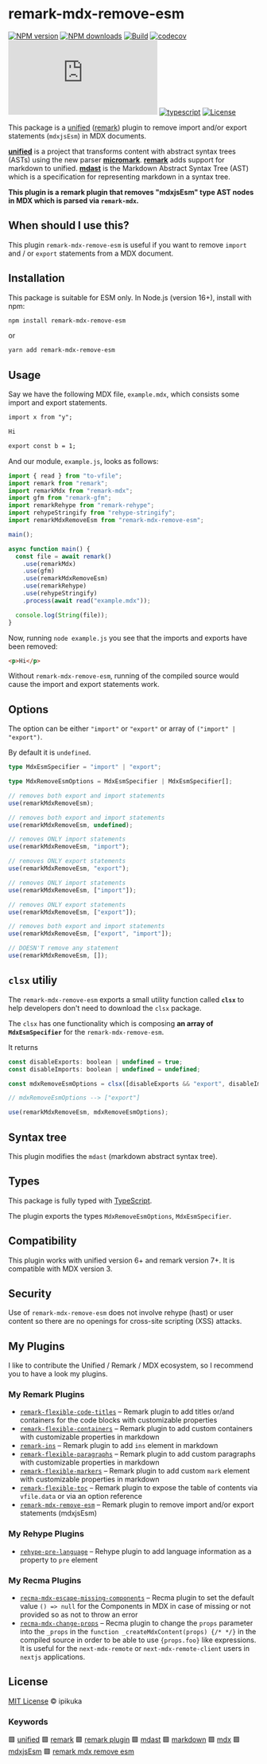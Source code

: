 # remark-mdx-remove-esm

[![NPM version][badge-npm-version]][npm-package-url]
[![NPM downloads][badge-npm-download]][npm-package-url]
[![Build][badge-build]][github-workflow-url]
[![codecov](https://codecov.io/gh/ipikuka/remark-mdx-remove-esm/graph/badge.svg?token=U6CFVM0DRE)](https://codecov.io/gh/ipikuka/remark-mdx-remove-esm)
[![type-coverage](https://img.shields.io/badge/dynamic/json.svg?label=type-coverage&prefix=%E2%89%A5&suffix=%&query=$.typeCoverage.atLeast&uri=https%3A%2F%2Fraw.githubusercontent.com%2Fipikuka%2Fremark-mdx-remove-esm%2Fmaster%2Fpackage.json)](https://github.com/ipikuka/remark-mdx-remove-esm)
[![typescript][badge-typescript]][typescript-url]
[![License][badge-license]][github-license-url]

This package is a [unified][unified] ([remark][remark]) plugin to remove import and/or export statements (`mdxjsEsm`) in MDX documents.

**[unified][unified]** is a project that transforms content with abstract syntax trees (ASTs) using the new parser **[micromark][micromark]**. **[remark][remark]** adds support for markdown to unified. **[mdast][mdast]** is the Markdown Abstract Syntax Tree (AST) which is a specification for representing markdown in a syntax tree.

**This plugin is a remark plugin that removes "mdxjsEsm" type AST nodes in MDX which is parsed via `remark-mdx`.**

## When should I use this?

This plugin `remark-mdx-remove-esm` is useful if you want to remove `import` and / or `export` statements from a MDX document.

## Installation

This package is suitable for ESM only. In Node.js (version 16+), install with npm:

```bash
npm install remark-mdx-remove-esm
```

or

```bash
yarn add remark-mdx-remove-esm
```

## Usage

Say we have the following MDX file, `example.mdx`, which consists some import and export statements.

```markdown
import x from "y";

Hi

export const b = 1;
```

And our module, `example.js`, looks as follows:

```javascript
import { read } from "to-vfile";
import remark from "remark";
import remarkMdx from "remark-mdx";
import gfm from "remark-gfm";
import remarkRehype from "remark-rehype";
import rehypeStringify from "rehype-stringify";
import remarkMdxRemoveEsm from "remark-mdx-remove-esm";

main();

async function main() {
  const file = await remark()
    .use(remarkMdx)
    .use(gfm)
    .use(remarkMdxRemoveEsm)
    .use(remarkRehype)
    .use(rehypeStringify)
    .process(await read("example.mdx"));

  console.log(String(file));
}
```

Now, running `node example.js` you see that the imports and exports have been removed:

```html
<p>Hi</p>
```

Without `remark-mdx-remove-esm`, running of the compiled source would cause the import and export statements work.

## Options

The option can be either `"import"` or `"export"` or array of `("import" | "export")`. 

By default it is `undefined`.

```typescript
type MdxEsmSpecifier = "import" | "export";

type MdxRemoveEsmOptions = MdxEsmSpecifier | MdxEsmSpecifier[];

// removes both export and import statements
use(remarkMdxRemoveEsm);

// removes both export and import statements
use(remarkMdxRemoveEsm, undefined);

// removes ONLY import statements
use(remarkMdxRemoveEsm, "import"); 

// removes ONLY export statements
use(remarkMdxRemoveEsm, "export"); 

// removes ONLY import statements
use(remarkMdxRemoveEsm, ["import"]); 

// removes ONLY export statements
use(remarkMdxRemoveEsm, ["export"]); 

// removes both export and import statements
use(remarkMdxRemoveEsm, ["export", "import"]); 

// DOESN'T remove any statement
use(remarkMdxRemoveEsm, []); 
```

## `clsx` utiliy

The `remark-mdx-remove-esm` exports a small utility function called **`clsx`** to help developers don't need to download the `clsx` package.

The `clsx` has one functionality which is composing **an array of `MdxEsmSpecifier`** for the `remark-mdx-remove-esm`.

It returns 

```javascript
const disableExports: boolean | undefined = true;
const disableImports: boolean | undefined = undefined;

const mdxRemoveEsmOptions = clsx([disableExports && "export", disableImports && "import"]);

// mdxRemoveEsmOptions --> ["export"]

use(remarkMdxRemoveEsm, mdxRemoveEsmOptions); 
```

## Syntax tree

This plugin modifies the `mdast` (markdown abstract syntax tree).

## Types

This package is fully typed with [TypeScript][typescript].

The plugin exports the types `MdxRemoveEsmOptions`, `MdxEsmSpecifier`.

## Compatibility

This plugin works with unified version 6+ and remark version 7+. It is compatible with MDX version 3.

## Security

Use of `remark-mdx-remove-esm` does not involve rehype (hast) or user content so there are no openings for cross-site scripting (XSS) attacks.

## My Plugins

I like to contribute the Unified / Remark / MDX ecosystem, so I recommend you to have a look my plugins.

### My Remark Plugins

- [`remark-flexible-code-titles`](https://www.npmjs.com/package/remark-flexible-code-titles)
  – Remark plugin to add titles or/and containers for the code blocks with customizable properties
- [`remark-flexible-containers`](https://www.npmjs.com/package/remark-flexible-containers)
  – Remark plugin to add custom containers with customizable properties in markdown
- [`remark-ins`](https://www.npmjs.com/package/remark-ins)
  – Remark plugin to add `ins` element in markdown
- [`remark-flexible-paragraphs`](https://www.npmjs.com/package/remark-flexible-paragraphs)
  – Remark plugin to add custom paragraphs with customizable properties in markdown
- [`remark-flexible-markers`](https://www.npmjs.com/package/remark-flexible-markers)
  – Remark plugin to add custom `mark` element with customizable properties in markdown
- [`remark-flexible-toc`](https://www.npmjs.com/package/remark-flexible-toc)
  – Remark plugin to expose the table of contents via `vfile.data` or via an option reference
- [`remark-mdx-remove-esm`](https://www.npmjs.com/package/remark-mdx-remove-esm)
  – Remark plugin to remove import and/or export statements (mdxjsEsm)

### My Rehype Plugins

- [`rehype-pre-language`](https://www.npmjs.com/package/rehype-pre-language)
  – Rehype plugin to add language information as a property to `pre` element

### My Recma Plugins

- [`recma-mdx-escape-missing-components`](https://www.npmjs.com/package/recma-mdx-escape-missing-components)
  – Recma plugin to set the default value `() => null` for the Components in MDX in case of missing or not provided so as not to throw an error
- [`recma-mdx-change-props`](https://www.npmjs.com/package/recma-mdx-change-props)
  – Recma plugin to change the `props` parameter into the `_props` in the `function _createMdxContent(props) {/* */}` in the compiled source in order to be able to use `{props.foo}` like expressions. It is useful for the `next-mdx-remote` or `next-mdx-remote-client` users in `nextjs` applications.

## License

[MIT License](./LICENSE) © ipikuka

### Keywords

🟩 [unified][unifiednpm] 🟩 [remark][remarknpm] 🟩 [remark plugin][remarkpluginnpm] 🟩 [mdast][mdastnpm] 🟩 [markdown][markdownnpm] 🟩 [mdx][mdxnpm] 🟩 [mdxjsEsm][mdxjsesmnpm] 🟩 [remark mdx remove esm][remarkmdxremoveesmnpm]

[unifiednpm]: https://www.npmjs.com/search?q=keywords:unified
[remarknpm]: https://www.npmjs.com/search?q=keywords:remark
[remarkpluginnpm]: https://www.npmjs.com/search?q=keywords:remark%20plugin
[mdastnpm]: https://www.npmjs.com/search?q=keywords:mdast
[markdownnpm]: https://www.npmjs.com/search?q=keywords:markdown
[mdxnpm]: https://www.npmjs.com/search?q=keywords:mdx
[mdxjsesmnpm]: https://www.npmjs.com/search?q=keywords:mdxjsEsm
[remarkmdxremoveesmnpm]: https://www.npmjs.com/search?q=keywords:remark%20mdx%20remove%20esm


[unified]: https://github.com/unifiedjs/unified
[remark]: https://github.com/remarkjs/remark
[remarkplugins]: https://github.com/remarkjs/remark/blob/main/doc/plugins.md
[mdast]: https://github.com/syntax-tree/mdast
[micromark]: https://github.com/micromark/micromark
[typescript]: https://www.typescriptlang.org/

[badge-npm-version]: https://img.shields.io/npm/v/remark-mdx-remove-esm
[badge-npm-download]:https://img.shields.io/npm/dt/remark-mdx-remove-esm
[npm-package-url]: https://www.npmjs.com/package/remark-mdx-remove-esm

[badge-license]: https://img.shields.io/github/license/ipikuka/remark-mdx-remove-esm
[github-license-url]: https://github.com/ipikuka/remark-mdx-remove-esm/blob/main/LICENSE

[badge-build]: https://github.com/ipikuka/remark-mdx-remove-esm/actions/workflows/publish.yml/badge.svg
[github-workflow-url]: https://github.com/ipikuka/remark-mdx-remove-esm/actions/workflows/publish.yml

[badge-typescript]: https://img.shields.io/npm/types/remark-mdx-remove-esm
[typescript-url]: https://www.typescriptlang.org/